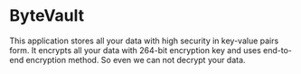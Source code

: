 # ByteVault
This application stores all your data with high security in key-value pairs form. It encrypts all your data with 264-bit
encryption key and uses end-to-end encryption method. So even we can not decrypt your data.
